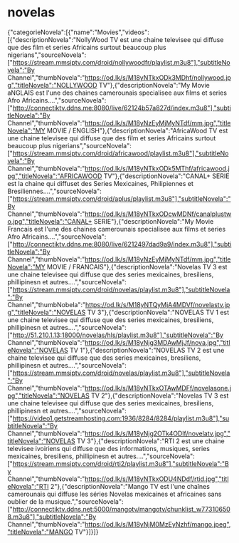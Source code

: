 # novelas
{"categorieNovela":[{"name":"Movies","videos":[{"descriptionNovela":"NollyWood TV est une chaine televisee qui diffuse que des film et series Africains surtout beaucoup plus nigerians","sourceNovela":["https://stream.mmsiptv.com/droid/nollywoodfr/playlist.m3u8"],"subtitleNovela":"By Channel","thumbNovela":"https://od.lk/s/M18yNTkxODk3MDhf/nollywood.jpg","titleNovela":"NOLLYWOOD TV"},{"descriptionNovela":"My Movie aNGLAIS est l'une des chaines camerounais specialisee aux films et series Afro Africains....","sourceNovela":["http://connectiktv.ddns.me:8080/live/62124b57a827d/index.m3u8"],"subtitleNovela":"By Channel","thumbNovela":"https://od.lk/s/M18yNzEyMjMyNTdf/mm.jpg","titleNovela":"MY MOVIE / ENGLISH"},{"descriptionNovela":"AfricaWood TV est une chaine televisee qui diffuse que des film et series Africains surtout beaucoup plus nigerians","sourceNovela":["https://stream.mmsiptv.com/droid/africawood/playlist.m3u8"],"subtitleNovela":"By Channel","thumbNovela":"https://od.lk/s/M18yNTkxODk5MThf/africawood.jpg","titleNovela":"AFRICAWOOD TV"},{"descriptionNovela":"CANAL+ SERIE est la chaine qui diffuset des Series Mexicaines, Philipiennes et Bresiliennes....","sourceNovela":["https://stream.mmsiptv.com/droid/aplus/playlist.m3u8"],"subtitleNovela":"By Channel","thumbNovela":"https://od.lk/s/M18yNTkxODcwMDNf/canalplustwo.jpg","titleNovela":"CANAL+ SERIE"},{"descriptionNovela":"My Movie Francais est l'une des chaines camerounais specialisee aux films et series Afro Africains....","sourceNovela":["http://connectiktv.ddns.me:8080/live/6212497dad9a9/index.m3u8"],"subtitleNovela":"By Channel","thumbNovela":"https://od.lk/s/M18yNzEyMjMyNTdf/mm.jpg","titleNovela":"MY MOVIE / FRANCAIS"},{"descriptionNovela":"Novelas TV 3  est une chaine televisee qui diffuse que des series mexicaines, bresiliens, phillipinesn et autres....","sourceNovela":["https://stream.mmsiptv.com/droid/novelas/playlist.m3u8"],"subtitleNovela":"By Channel","thumbNobela":"https://od.lk/s/M18yNTQyMjA4MDVf/novelastv.jpg","titleNovela":"NOVELAS TV 3"},{"descriptionNovela":"NOVELAS TV 1 est une chaine televisee qui diffuse que des series mexicaines, bresiliens, phillipinesn et autres....","sourceNovela":["http://51.210.1.13:18000/novelas/hls/playlist.m3u8"],"subtitleNovela":"By Channel","thumbNovela":"https://od.lk/s/M18yNjg3MDAwMjJf/nova.jpg","titleNovela":"NOVELAS TV 1"},{"descriptionNovela":"NOVELAS TV 2 est une chaine televisee qui diffuse que des series mexicaines, bresiliens, phillipinesn et autres....","sourceNovela":["https://stream.mmsiptv.com/droid/novelas/playlist.m3u8"],"subtitleNovela":"By Channel","thumbNovela":"https://od.lk/s/M18yNTkxOTAwMDFf/novelasone.jpg","titleNovela":"NOVELAS TV 2"},{"descriptionNovela":"Novelas TV 3  est une chaine televisee qui diffuse que des series mexicaines, bresiliens, phillipinesn et autres....","sourceNovela":["https://video1.getstreamhosting.com:1936/8284/8284/playlist.m3u8"],"subtitleNovela":"By Channel","thumbNovela":"https://od.lk/s/M18yNjg2OTk4ODlf/novelatv.jpg","titleNovela":"NOVELAS TV 3"},{"descriptionNovela":"RTI 2 est une chaine televisee ivoiriens qui diffuse que des informations, musiques, series mexicaines, bresiliens, phillipinesn et autres....","sourceNovela":["https://stream.mmsiptv.com/droid/rti2/playlist.m3u8"],"subtitleNovela":"By Channel","thumbNovela":"https://od.lk/s/M18yNTkxODU4NDdf/rtid.jpg","titleNovela":"RTI 2"},{"descriptionNovela":"Mango TV est l'une chaînes camerounais qui diffuse les séries Novelas mexicaines et africaines sans oublier de la musique.","sourceNovela":["http://connectiktv.ddns.net:5000/mangotv/mangotv/chunklist_w773106508.m3u8"],"subtitleNovela":"By Channel","thumbNovela":"https://od.lk/s/M18yNjM0MzEyNzhf/mango.jpeg","titleNovela":"MANGO TV"}]}]}
